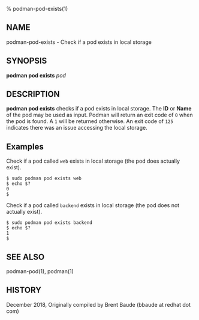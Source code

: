 % podman-pod-exists(1)

## NAME
podman-pod-exists - Check if a pod exists in local storage

## SYNOPSIS
**podman pod exists** *pod*

## DESCRIPTION
**podman pod exists** checks if a pod exists in local storage. The **ID** or **Name**
of the pod may be used as input.  Podman will return an exit code
of `0` when the pod is found.  A `1` will be returned otherwise. An exit code of `125` indicates there
was an issue accessing the local storage.

## Examples ##

Check if a pod called `web` exists in local storage (the pod does actually exist).
```
$ sudo podman pod exists web
$ echo $?
0
$
```

Check if a pod called `backend` exists in local storage (the pod does not actually exist).
```
$ sudo podman pod exists backend
$ echo $?
1
$
```

## SEE ALSO
podman-pod(1), podman(1)

## HISTORY
December 2018, Originally compiled by Brent Baude (bbaude at redhat dot com)
